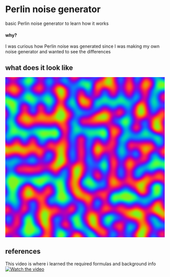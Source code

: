 # Perlin noise generator

basic Perlin noise generator to learn how it works

#### why?

I was curious how Perlin noise was generated since I was making my own noise generator and wanted to see the differences

## what does it look like

![(image) example of what the code looks like](/Examples/perlinNoise1.png)

## references

This video is where i learned the required formulas and background info
[![Watch the video](https://img.youtube.com/vi/9B89kwHvTN4/0.jpg)](https://www.youtube.com/watch?v=9B89kwHvTN4)


